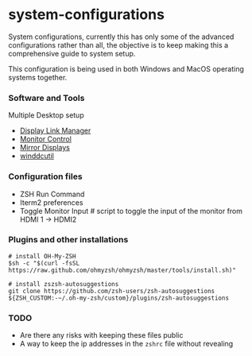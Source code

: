 # system-configurations

System configurations, currently this has only some of the advanced configurations rather than all, the objective is to keep making this a comprehensive guide to system setup.

This configuration is being used in both Windows and MacOS operating systems together.

### Software and Tools

Multiple Desktop setup
- [Display Link Manager](https://www.synaptics.com/products/displaylink-graphics/downloads/macos)
- [Monitor Control](https://github.com/MonitorControl/MonitorControl)
- [Mirror Displays](https://github.com/fcanas/mirror-displays)
- [winddcutil](https://github.com/scottaxcell/winddcutil)

### Configuration files

- ZSH Run Command
- Iterm2 preferences
- Toggle Monitor Input # script to toggle the input of the monitor from HDMI 1 -> HDMI2


### Plugins and other installations
 
```
# install OH-My-ZSH
$sh -c "$(curl -fsSL https://raw.github.com/ohmyzsh/ohmyzsh/master/tools/install.sh)"

# install zszsh-autosuggestions
git clone https://github.com/zsh-users/zsh-autosuggestions ${ZSH_CUSTOM:-~/.oh-my-zsh/custom}/plugins/zsh-autosuggestions
```

### TODO

- Are there any risks with keeping these files public
- A way to keep the ip addresses in the `zshrc` file without revealing
